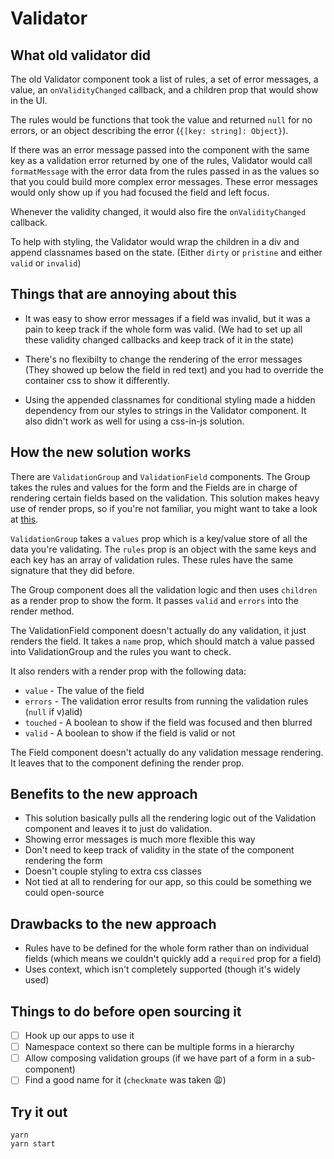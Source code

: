 # Validator

## What old validator did

The old Validator component took a list of rules, a set of error messages, a value, an
`onValidityChanged` callback, and a children prop that would show in the UI.

The rules would be functions that took the value and returned `null` for no errors, or an object
describing the error (`{[key: string]: Object}`).

If there was an error message passed into the component with the same key as a validation error
returned by one of the rules, Validator would call `formatMessage` with the error data from the
rules passed in as the values so that you could build more complex error messages. These error
messages would only show up if you had focused the field and left focus.

Whenever the validity changed, it would also fire the `onValidityChanged` callback.

To help with styling, the Validator would wrap the children in a div and append classnames based on
the state. (Either `dirty` or `pristine` and either `valid` or `invalid`)

## Things that are annoying about this

* It was easy to show error messages if a field was invalid, but it was a pain to keep track if the
  whole form was valid. (We had to set up all these validity changed callbacks and keep track of it
  in the state)

* There's no flexibilty to change the rendering of the error messages (They showed up below the
  field in red text) and you had to override the container css to show it differently.

* Using the appended classnames for conditional styling made a hidden dependency from our styles to
  strings in the Validator component. It also didn't work as well for using a css-in-js solution.

## How the new solution works

There are `ValidationGroup` and `ValidationField` components. The Group takes the rules and values
for the form and the Fields are in charge of rendering certain fields based on the validation. This
solution makes heavy use of render props, so if you're not familiar, you might want to take a look
at [this](https://cdb.reacttraining.com/use-a-render-prop-50de598f11ce).

`ValidationGroup` takes a `values` prop which is a key/value store of all the data you're
validating. The `rules` prop is an object with the same keys and each key has an array of validation
rules. These rules have the same signature that they did before.

The Group component does all the validation logic and then uses `children` as a render prop to show
the form. It passes `valid` and `errors` into the render method.

The ValidationField component doesn't actually do any validation, it just renders the field. It
takes a `name` prop, which should match a value passed into ValidationGroup and the rules you want
to check.

It also renders with a render prop with the following data:

* `value` - The value of the field
* `errors` - The validation error results from running the validation rules (`null` if v)alid)
* `touched` - A boolean to show if the field was focused and then blurred
* `valid` - A boolean to show if the field is valid or not

The Field component doesn't actually do any validation message rendering. It leaves that to the
component defining the render prop.

## Benefits to the new approach

* This solution basically pulls all the rendering logic out of the Validation component and leaves
  it to just do validation.
* Showing error messages is much more flexible this way
* Don't need to keep track of validity in the state of the component rendering the form
* Doesn't couple styling to extra css classes
* Not tied at all to rendering for our app, so this could be something we could open-source

## Drawbacks to the new approach

* Rules have to be defined for the whole form rather than on individual fields (which means we
  couldn't quickly add a `required` prop for a field)
* Uses context, which isn't completely supported (though it's widely used)

## Things to do before open sourcing it

* [ ] Hook up our apps to use it
* [ ] Namespace context so there can be multiple forms in a hierarchy
* [ ] Allow composing validation groups (if we have part of a form in a sub-component)
* [ ] Find a good name for it (`checkmate` was taken 😩)

## Try it out

```
yarn
yarn start
```
